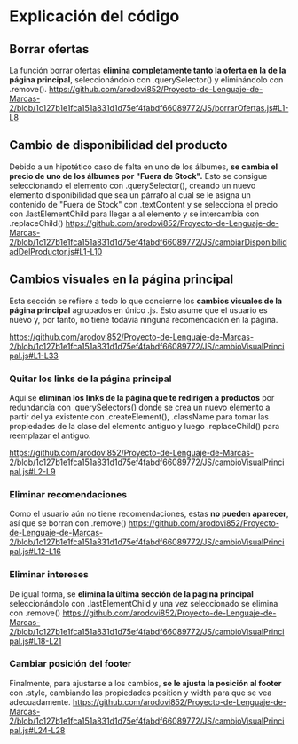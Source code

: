 # Explicación del código

## Borrar ofertas

La función borrar ofertas **elimina completamente tanto la oferta en la de la página principal**, seleccionándolo con .querySelector() y eliminándolo con .remove().
https://github.com/arodovi852/Proyecto-de-Lenguaje-de-Marcas-2/blob/1c127b1e1fca151a831d1d75ef4fabdf66089772/JS/borrarOfertas.js#L1-L8

## Cambio de disponibilidad del producto

Debido a un hipotético caso de falta en uno de los álbumes, **se cambia el precio de uno de los álbumes por "Fuera de Stock".**
Esto se consigue seleccionando el elemento con .querySelector(), creando un nuevo elemento disponibilidad que sea un párrafo al cual se le asigna un contenido
de "Fuera de Stock" con .textContent y se selecciona el precio con .lastElementChild para llegar a al elemento y se intercambia con .replaceChild()
https://github.com/arodovi852/Proyecto-de-Lenguaje-de-Marcas-2/blob/1c127b1e1fca151a831d1d75ef4fabdf66089772/JS/cambiarDisponibilidadDelProductor.js#L1-L10

## Cambios visuales en la página principal

Esta sección se refiere a todo lo que concierne los **cambios visuales de la página principal** agrupados en único .js. Esto asume que el usuario es nuevo
y, por tanto, no tiene todavía ninguna recomendación en la página.

https://github.com/arodovi852/Proyecto-de-Lenguaje-de-Marcas-2/blob/1c127b1e1fca151a831d1d75ef4fabdf66089772/JS/cambioVisualPrincipal.js#L1-L33

### Quitar los links de la página principal

Aquí se **eliminan los links de la página que te redirigen a productos** por redundancia con .querySelectors() donde se crea un nuevo elemento
a partir del ya existente con .createElement(), .className para tomar las propiedades de la clase del elemento antiguo y luego .replaceChild()
para reemplazar el antiguo.

https://github.com/arodovi852/Proyecto-de-Lenguaje-de-Marcas-2/blob/1c127b1e1fca151a831d1d75ef4fabdf66089772/JS/cambioVisualPrincipal.js#L2-L9

### Eliminar recomendaciones

Como el usuario aún no tiene recomendaciones, estas **no pueden aparecer**, así que se borran con .remove()
https://github.com/arodovi852/Proyecto-de-Lenguaje-de-Marcas-2/blob/1c127b1e1fca151a831d1d75ef4fabdf66089772/JS/cambioVisualPrincipal.js#L12-L16

### Eliminar intereses

De igual forma, se **elimina la última sección de la página principal** seleccionándolo con .lastElementChild y una vez seleccionado se elimina con .remove()
https://github.com/arodovi852/Proyecto-de-Lenguaje-de-Marcas-2/blob/1c127b1e1fca151a831d1d75ef4fabdf66089772/JS/cambioVisualPrincipal.js#L18-L21

### Cambiar posición del footer

Finalmente, para ajustarse a los cambios, **se le ajusta la posición al footer** con .style, cambiando las propiedades position y width para que se vea adecuadamente.
https://github.com/arodovi852/Proyecto-de-Lenguaje-de-Marcas-2/blob/1c127b1e1fca151a831d1d75ef4fabdf66089772/JS/cambioVisualPrincipal.js#L24-L28
